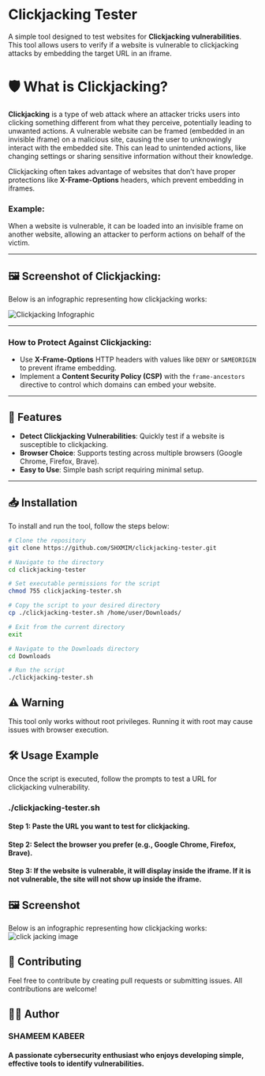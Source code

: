 # Clickjacking Tester

A simple tool designed to test websites for **Clickjacking vulnerabilities**. This tool allows users to verify if a website is vulnerable to clickjacking attacks by embedding the target URL in an iframe.

# 🛡️ What is Clickjacking?

**Clickjacking** is a type of web attack where an attacker tricks users into clicking something different from what they perceive, potentially leading to unwanted actions. A vulnerable website can be framed (embedded in an invisible iframe) on a malicious site, causing the user to unknowingly interact with the embedded site. This can lead to unintended actions, like changing settings or sharing sensitive information without their knowledge.

Clickjacking often takes advantage of websites that don’t have proper protections like **X-Frame-Options** headers, which prevent embedding in iframes.

### Example:
When a website is vulnerable, it can be loaded into an invisible frame on another website, allowing an attacker to perform actions on behalf of the victim.

---

## 🖼️ Screenshot of Clickjacking:

Below is an infographic representing how clickjacking works:

![Clickjacking Infographic](https://portswigger.net/web-security/images/clickjacking-infographic.svg)

---

### How to Protect Against Clickjacking:
- Use **X-Frame-Options** HTTP headers with values like `DENY` or `SAMEORIGIN` to prevent iframe embedding.
- Implement a **Content Security Policy (CSP)** with the `frame-ancestors` directive to control which domains can embed your website.

---

## 🚀 Features
- **Detect Clickjacking Vulnerabilities**: Quickly test if a website is susceptible to clickjacking.
- **Browser Choice**: Supports testing across multiple browsers (Google Chrome, Firefox, Brave).
- **Easy to Use**: Simple bash script requiring minimal setup.

---

## 📥 Installation

To install and run the tool, follow the steps below:

```bash
# Clone the repository
git clone https://github.com/SHXMIM/clickjacking-tester.git

# Navigate to the directory
cd clickjacking-tester

# Set executable permissions for the script
chmod 755 clickjacking-tester.sh

# Copy the script to your desired directory
cp ./clickjacking-tester.sh /home/user/Downloads/

# Exit from the current directory
exit

# Navigate to the Downloads directory
cd Downloads

# Run the script
./clickjacking-tester.sh

```
## ⚠️ Warning
This tool only works without root privileges. Running it with root may cause issues with browser execution.

## 🛠 Usage Example
Once the script is executed, follow the prompts to test a URL for clickjacking vulnerability.

### ./clickjacking-tester.sh

#### Step 1: Paste the URL you want to test for clickjacking.
#### Step 2: Select the browser you prefer (e.g., Google Chrome, Firefox, Brave).
#### Step 3: If the website is vulnerable, it will display inside the iframe. If it is not vulnerable, the site will not show up inside the iframe.

## 🖼️ Screenshot
Below is an infographic representing how clickjacking works:
![click jacking image](https://portswigger.net/web-security/images/clickjacking-infographic.svg)


## 🤝 Contributing
Feel free to contribute by creating pull requests or submitting issues. All contributions are welcome!

## 🧑‍💻 Author
### SHAMEEM KABEER
#### A passionate cybersecurity enthusiast who enjoys developing simple, effective tools to identify vulnerabilities.


